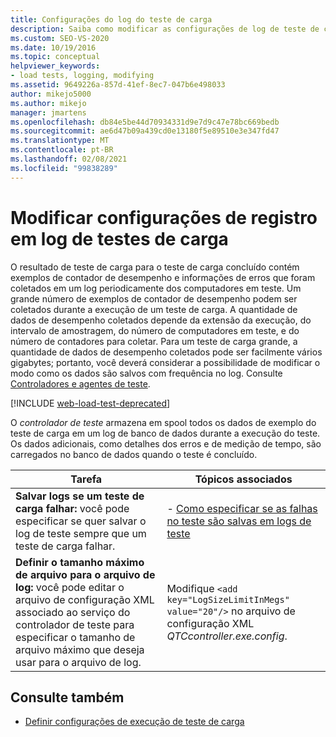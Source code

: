 ```yaml
---
title: Configurações do log do teste de carga
description: Saiba como modificar as configurações de log de teste de carga para controlar a quantidade de dados de desempenho coletados, o que pode levar a arquivos de resultados muito grandes.
ms.custom: SEO-VS-2020
ms.date: 10/19/2016
ms.topic: conceptual
helpviewer_keywords:
- load tests, logging, modifying
ms.assetid: 9649226a-857d-41ef-8ec7-047b6e498033
author: mikejo5000
ms.author: mikejo
manager: jmartens
ms.openlocfilehash: db84e5be44d70934331d9e7d9c47e78bc669bedb
ms.sourcegitcommit: ae6d47b09a439cd0e13180f5e89510e3e347fd47
ms.translationtype: MT
ms.contentlocale: pt-BR
ms.lasthandoff: 02/08/2021
ms.locfileid: "99838289"
---
```

# <a name="modify-load-test-logging-settings"></a>Modificar configurações de registro em log de testes de carga

O resultado de teste de carga para o teste de carga concluído contém exemplos de contador de desempenho e informações de erros que foram coletados em um log periodicamente dos computadores em teste. Um grande número de exemplos de contador de desempenho podem ser coletados durante a execução de um teste de carga. A quantidade de dados de desempenho coletados depende da extensão da execução, do intervalo de amostragem, do número de computadores em teste, e do número de contadores para coletar. Para um teste de carga grande, a quantidade de dados de desempenho coletados pode ser facilmente vários gigabytes; portanto, você deverá considerar a possibilidade de modificar o modo como os dados são salvos com frequência no log. Consulte [Controladores e agentes de teste](configure-test-agents-and-controllers-for-load-tests.md).

[!INCLUDE [web-load-test-deprecated](includes/web-load-test-deprecated.md)]

O *controlador de teste* armazena em spool todos os dados de exemplo do teste de carga em um log de banco de dados durante a execução do teste. Os dados adicionais, como detalhes dos erros e de medição de tempo, são carregados no banco de dados quando o teste é concluído.

|Tarefa|Tópicos associados|
|-|-----------------------|
|**Salvar logs se um teste de carga falhar:** você pode especificar se quer salvar o log de teste sempre que um teste de carga falhar.|-   [Como especificar se as falhas no teste são salvas em logs de teste](../test/how-to-specify-if-test-failures-are-saved-to-test-logs.md)|
|**Definir o tamanho máximo de arquivo para o arquivo de log:** você pode editar o arquivo de configuração XML associado ao serviço do controlador de teste para especificar o tamanho de arquivo máximo que deseja usar para o arquivo de log.|Modifique `<add key="LogSizeLimitInMegs" value="20"/>` no arquivo de configuração XML *QTCcontroller.exe.config*.|

## <a name="see-also"></a>Consulte também

- [Definir configurações de execução de teste de carga](../test/configure-load-test-run-settings.md)
